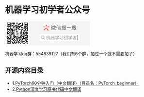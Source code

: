 # 机器学习初学者公众号

![公众号](images/gongzhong.jpg)



机器学习qq群：554839127（我们有6个群，加过一个就不需要加了）

## 开源内容目录



- 1.[PyTorch60分钟入门（中文翻译）（目录名：PyTorch_beginner）](PyTorch_beginner/)
- 2.[Python深度学习原书代码中文翻译](deep-learning-with-python-notebooks/)


